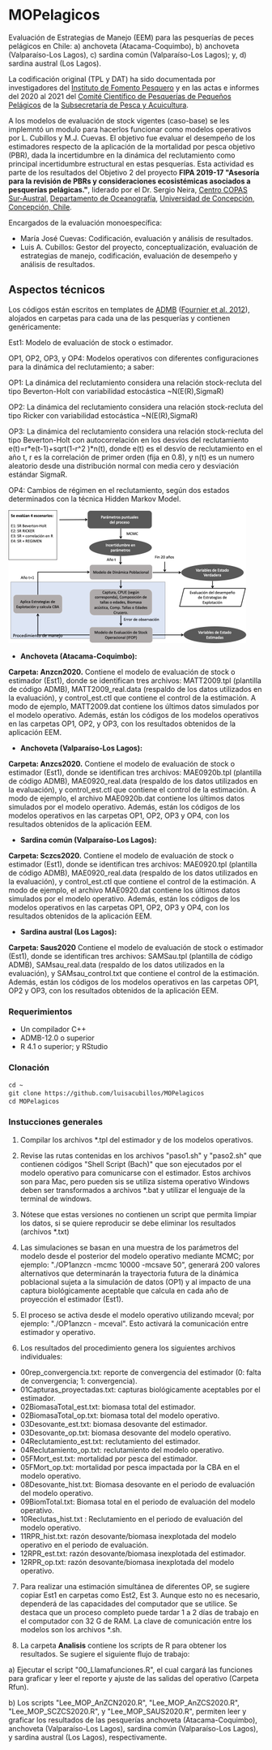 # MOPelagicos

Evaluación de Estrategias de Manejo (EEM) para las pesquerías de peces pelágicos en Chile: a) anchoveta (Atacama-Coquimbo), b) anchoveta (Valparaíso-Los Lagos), c) sardina común (Valparaíso-Los Lagos); y, d) sardina austral (Los Lagos).

La codificación original (TPL y DAT) ha sido documentada por investigadores del [Instituto de Fomento Pesquero](https://www.ifop.cl/busqueda-de-informes/) y en las actas e informes del 2020 al 2021 del [Comité Científico de Pesquerías de Pequeños Pelágicos](https://www.subpesca.cl/portal/616/w3-propertyvalue-51142.html#collapse03) de la [Subsecretaría de Pesca y Acuicultura](https://www.subpesca.cl/portal/616/w3-channel.html).

A los modelos de evaluación de stock vigentes (caso-base) se les implemntó un modulo para hacerlos funcionar como modelos operativos por L. Cubillos y M.J. Cuevas. El  objetivo fue evaluar el desempeño de los estimadores respecto de la aplicación de la mortalidad por pesca objetivo (PBR), dada la incertidumbre en la dinámica del reclutamiento como principal incertidumbre estructural en estas pesquerías. Esta actividad es parte de los resultados del Objetivo 2 del proyecto **FIPA 2019-17 "Asesoría para la revisión de PBRs y consideraciones ecosistémicas asociados a pesquerías pelágicas."**, liderado por el Dr. Sergio Neira, [Centro COPAS Sur-Austral](http://www.sur-austral.cl), [Departamento de Oceanografía](http://oceanografia.udec.cl), [Universidad de Concepción, Concepción, Chile](https://www.udec.cl/pexterno/).

Encargados de la evaluación monoespecífica:

* María José Cuevas: Codificación, evaluación y análisis de resultados.
* Luis A. Cubillos: Gestor del proyecto, conceptualización, evaluación de estrategias de manejo, codificación, evaluación de desempeño y análisis de resultados.

## Aspectos técnicos

Los códigos están escritos en templates de [ADMB](http://www.admb-project.org/) ([Fournier et al. 2012](https://doi.org/10.1080/10556788.2011.597854)), alojados en carpetas para cada una de las pesquerías y contienen genéricamente:

Est1: Modelo de evaluación de stock o estimador.

OP1, OP2, OP3, y OP4: Modelos operativos con diferentes configuraciones para la dinámica del reclutamiento; a saber:

OP1: La dinámica del reclutamiento considera una relación stock-recluta del tipo Beverton-Holt con variabilidad estocástica ~N(E(R),SigmaR)

OP2: La dinámica del reclutamiento considera una relación stock-recluta del tipo Ricker con variabilidad estocástica ~N(E(R),SigmaR)

OP3: La dinámica del reclutamiento considera una relación stock-recluta del tipo Beverton-Holt con autocorrelación en los desvios del reclutamiento e(t)=r*e(t-1)+sqrt(1-r^2 )*n(t), donde e(t) es el desvío de reclutamiento en el año t, r es la correlación de primer orden (fija en 0.8), y n(t) es un numero aleatorio desde una distribución normal con media cero y desviación estándar SigmaR.

OP4: Cambios de régimen en el reclutamiento, según dos estados determinados con la técnica Hidden Markov Model.

![Ejemplo de aplicación de EEM para evaluar la estrategia de explotación monoespecífica en pesquerías de peces pelágicos pequeños](MOpelagicos_EsquemaTrabajo.png)


* __Anchoveta (Atacama-Coquimbo):__

__Carpeta: Anzcn2020.__ Contiene el modelo de evaluación de stock o estimador (Est1), donde se identifican tres archivos: MATT2009.tpl (plantilla de código ADMB), MATT2009_real.data (respaldo de los datos utilizados en la evaluación), y control_est.ctl que contiene el control de la estimación. A modo de ejemplo, MATT2009.dat contiene los últimos datos simulados por el modelo operativo. Además, están los códigos de los modelos operativos en las carpetas OP1, OP2, y OP3, con los resultados obtenidos de la aplicación EEM.

* __Anchoveta (Valparaíso-Los Lagos):__

__Carpeta: Anzcs2020.__ Contiene el modelo de evaluación de stock o estimador (Est1), donde se identifican tres archivos: MAE0920b.tpl (plantilla de código ADMB), MAE0920_real.data (respaldo de los datos utilizados en la evaluación), y control_est.ctl que contiene el control de la estimación. A modo de ejemplo, el archivo MAE0920b.dat contiene los últimos datos simulados por el modelo operativo. Además, están los códigos de los modelos operativos en las carpetas OP1, OP2, OP3 y OP4, con los resultados obtenidos de la aplicación EEM.

* __Sardina común (Valparaíso-Los Lagos):__

__Carpeta: Sczcs2020.__ Contiene el modelo de evaluación de stock o estimador (Est1), donde se identifican tres archivos: MAE0920.tpl (plantilla de código ADMB), MAE0920_real.data (respaldo de los datos utilizados en la evaluación), y control_est.ctl que contiene el control de la estimación. A modo de ejemplo, el archivo MAE0920.dat contiene los últimos datos simulados por el modelo operativo. Además, están los códigos de los modelos operativos en las carpetas OP1, OP2, OP3 y OP4, con los resultados obtenidos de la aplicación EEM.

* __Sardina austral (Los Lagos):__

__Carpeta: Saus2020__ Contiene el modelo de evaluación de stock o estimador (Est1), donde se identifican tres archivos: SAMSau.tpl (plantilla de código ADMB), SAMsau_real.data (respaldo de los datos utilizados en la evaluación), y SAMsau_control.txt que contiene el control de la estimación. Además, están los códigos de los modelos operativos en las carpetas OP1, OP2 y OP3, con los resultados obtenidos de la aplicación EEM.


### Requerimientos

* Un compilador C++
* ADMB-12.0 o superior
* R 4.1 o superior; y RStudio

### Clonación

	cd ~
	git clone https://github.com/luisacubillos/MOPelagicos
	cd MOPelagicos

### Instucciones generales

1) Compilar los archivos *.tpl del estimador y de los modelos operativos.

2) Revise las rutas contenidas en los archivos "paso1.sh" y "paso2.sh" que contienen códigos "Shell Script (Bach)" que son ejecutados por el modelo operativo para comunicarse con el estimador. Estos archivos son para Mac, pero pueden sis se utiliza sistema operativo Windows deben ser transformados a archivos *.bat y utilizar el lenguaje de la terminal de windows.

3) Nótese que estas versiones no contienen un script que permita limpiar los datos, si se quiere reproducir se debe eliminar los resultados (archivos *.txt)

4) Las simulaciones se basan en una muestra de los parámetros del modelo desde el posterior del modelo operativo mediante MCMC; por ejemplo: "./OP1anzcn -mcmc 10000 -mcsave 50", generará 200 valores alternativos que determinarán la trayectoria futura de la dinámica poblacional sujeta a la simulación de datos (OP1) y al impacto de una captura biológicamente aceptable que calcula en cada año de proyección el estimador (Est1).

5) El proceso se activa desde el modelo operativo utilizando mceval; por ejemplo: "./OP1anzcn - mceval". Esto activará la comunicación entre estimador y operativo.

6) Los resultados del procedimiento genera los siguientes archivos individuales:

* 00rep_convergencia.txt: reporte de convergencia del estimador (0: falta de convergencia; 1: convergencia).
* 01Capturas_proyectadas.txt: capturas biológicamente aceptables por el estimador.
* 02BiomasaTotal_est.txt: biomasa total del estimador.
* 02BiomasaTotal_op.txt: biomasa total del modelo operativo.
* 03Desovante_est.txt: biomasa desovante del estimador.
* 03Desovante_op.txt: biomasa desovante del modelo operativo.
* 04Reclutamiento_est.txt: reclutamiento del estimador. 
* 04Reclutamiento_op.txt: reclutamiento del modelo operativo.
* 05FMort_est.txt: mortalidad por pesca del estimador.
* 05FMort_op.txt: mortalidad por pesca impactada por la CBA en el modelo operativo.
* 08Desovante_hist.txt: Biomasa desovante en el periodo de evaluación del modelo operativo.
* 09BiomTotal.txt: Biomasa total en el periodo de evaluación del modelo operativo. 
* 10Reclutas_hist.txt : Reclutamiento en el periodo de evaluación del modelo operativo.
* 11RPR_hist.txt: razón desovante/biomasa inexplotada del modelo operativo en el periodo de evaluación.
* 12RPR_est.txt: razón desovante/biomasa inexplotada del estimador.
* 12RPR_op.txt: razón desovante/biomasa inexplotada del modelo operativo.

7) Para realizar una estimación simultánea de diferentes OP, se sugiere copiar Est1 en carpetas como Est2, Est 3. Aunque esto no es necesario, dependerá de las capacidades del computador que se utilice. Se destaca que un proceso completo puede tardar 1 a 2 días de trabajo en el computador con 32 G de RAM. La clave de comunicación entre los modelos son los archivos *.sh.

8) La carpeta **Analisis** contiene los scripts de R para obtener los resultados. Se sugiere el siguiente flujo de trabajo:

a) Ejecutar el script "00_Llamafunciones.R", el cual cargará las funciones para graficar y leer el reporte y ajuste de las salidas del operativo (Carpeta Rfun).

b) Los scripts "Lee_MOP_AnZCN2020.R", "Lee_MOP_AnZCS2020.R", "Lee_MOP_SCZCS2020.R", y "Lee_MOP_SAUS2020.R", permiten leer y graficar los resultados de las pesquerías anchoveta (Atacama-Coquimbo), anchoveta (Valparaíso-Los Lagos), sardina común (Valparaíso-Los Lagos), y sardina austral (Los Lagos), respectivamente.



